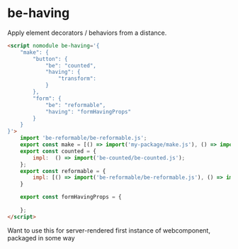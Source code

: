 # be-having

Apply element decorators / behaviors from a distance.

```html
<script nomodule be-having='{
    "make": {
        "button": {
            "be": "counted",
            "having": {
                "transform": 
            }
        },
        "form": {
            "be": "reformable",
            "having": "formHavingProps"
        }
    }
}'> 
    import 'be-reformable/be-reformable.js';
    export const make = [() => import('my-package/make.js'), () => import('https://esm.run/my-package@0.0.123/make.js')]; //someday (sigh), when the other two finally implement json modules, can switch to json
    export const counted = {
        impl:  () => import('be-counted/be-counted.js');
    };
    export const reformable = {
        impl: [() => import('be-reformable/be-reformable.js'), () => import('https://esm.run/be-reformable@0.0.23')]
    }

    export const formHavingProps = {
        
    };
</script>
```

Want to use this for server-rendered first instance of webcomponent, packaged in some way 